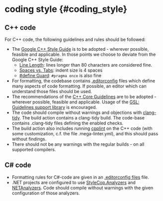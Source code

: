 # coding style              {#coding_style}

## C++ code

For C++ code, the following guidelines and rules should be followed:

* The [Google C++ Style Guide](https://google.github.io/styleguide/cppguide.html) is to be adopted - wherever possible, feasible and  applicable. 
  In those points we choose to deviate from the Google C++ Style Guide: 
  * [Line Length](https://google.github.io/styleguide/cppguide.html#Line_Length): lines longer than 80 characters are considered fine.
  * [Spaces vs. Tabs](https://google.github.io/styleguide/cppguide.html#Spaces_vs._Tabs): indent size is 4 spaces
  * [#define Guard](https://google.github.io/styleguide/cppguide.html#The__define_Guard): `#pragma once` is also fine
* For formatting, the codebase contains [.editorconfig](https://editorconfig.org/) files which define many aspects of code formatting.
  If possible, an editor which can understand those files should be used.
* The recommendations of the [C++ Core Guidelines](http://isocpp.github.io/CppCoreGuidelines/CppCoreGuidelines) are to be adopted - wherever possible, feasible and  applicable.
  Usage of the [GSL: Guidelines support library](http://isocpp.github.io/CppCoreGuidelines/CppCoreGuidelines#S-gsl) is encouraged.
* The code should compile without warnings and objections with [clang-tidy](https://clang.llvm.org/extra/clang-tidy/). The build action
  contains a clang-tidy build. The code-base contains .clang-tidy files defining the enabled checks.
* The build action also includes running [cpplint](https://github.com/cpplint/cpplint#readme) on the C++ code (with some customization, c.f. the file .mega-linter.yml), and 
  this should pass without findings.
* There should not be any warnings with the regular builds - on all supported compilers.

## C# code

* Formatting rules for C#-code are given in an [.editorconfig files](https://editorconfig.org/) file.
* .NET projects are configured to use [StyleCop.Analyzers](https://github.com/DotNetAnalyzers/StyleCopAnalyzers/blob/master/DOCUMENTATION.md) and 
  [NETAnalyzers](https://learn.microsoft.com/en-us/dotnet/fundamentals/code-analysis/overview?tabs=net-7). Code should compile without warnings with 
  the given configuration of those analyzers.
 
